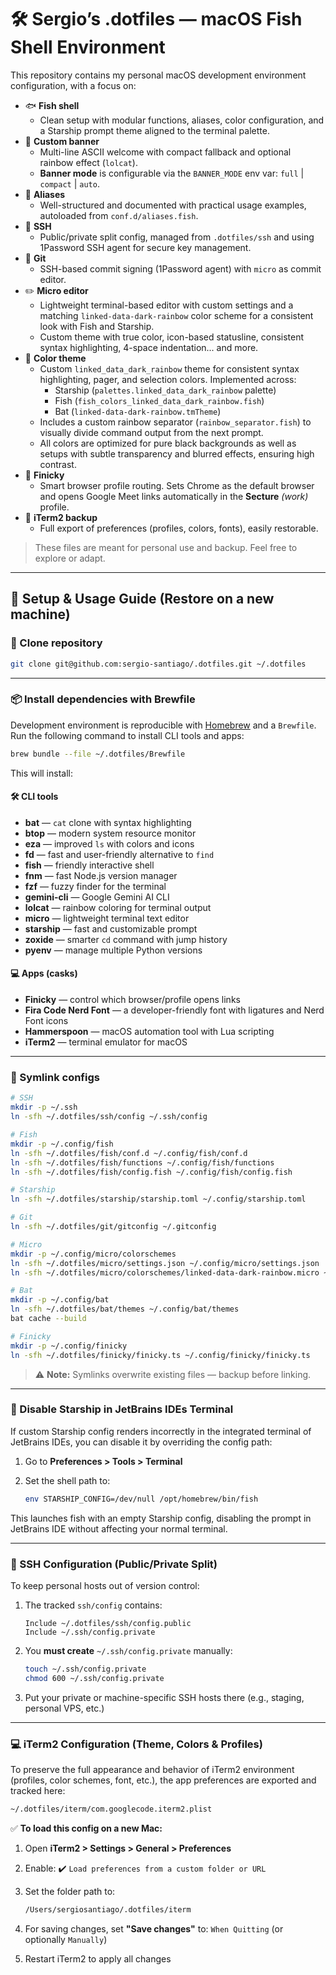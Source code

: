 # 🛠️ Sergio’s .dotfiles — macOS Fish Shell Environment

This repository contains my personal macOS development environment configuration, with a focus on:

- 🐟 **Fish shell**
    - Clean setup with modular functions, aliases, color configuration, and a Starship prompt theme aligned to the
      terminal palette.
- 🎨 **Custom banner**
    - Multi-line ASCII welcome with compact fallback and optional rainbow effect (`lolcat`).
    - **Banner mode** is configurable via the `BANNER_MODE` env var: `full` | `compact` | `auto`.
- 🧾 **Aliases**
    - Well-structured and documented with practical usage examples, autoloaded from `conf.d/aliases.fish`.
- 🔐 **SSH**
    - Public/private split config, managed from `.dotfiles/ssh` and using 1Password SSH agent for secure key management.
- 🧠 **Git**
    - SSH-based commit signing (1Password agent) with `micro` as commit editor.
- ✏️ **Micro editor**
    - Lightweight terminal-based editor with custom settings and a matching `linked-data-dark-rainbow` color scheme for
      a consistent look with Fish and Starship.
    - Custom theme with true color, icon-based statusline, consistent syntax highlighting, 4-space indentation... and
      more.
- 🌈 **Color theme**
    - Custom `linked_data_dark_rainbow` theme for consistent syntax highlighting, pager, and selection colors.
      Implemented across:
        - Starship (`palettes.linked_data_dark_rainbow` palette)
        - Fish (`fish_colors_linked_data_dark_rainbow.fish`)
        - Bat (`linked-data-dark-rainbow.tmTheme`)
    - Includes a custom rainbow separator (`rainbow_separator.fish`) to visually divide command output from the next
      prompt.
    - All colors are optimized for pure black backgrounds as well as setups with subtle transparency and blurred effects, ensuring high contrast.
- 🔗 **Finicky**
    - Smart browser profile routing. Sets Chrome as the default browser and opens Google Meet links
      automatically in the **Secture** _(work)_ profile.
- 💾 **iTerm2 backup**
    - Full export of preferences (profiles, colors, fonts), easily restorable.

> These files are meant for personal use and backup. Feel free to explore or adapt.

---

## 🔧 Setup & Usage Guide (Restore on a new machine)

### 🧬 Clone repository

```bash
git clone git@github.com:sergio-santiago/.dotfiles.git ~/.dotfiles
```

---

### 📦 Install dependencies with Brewfile

Development environment is reproducible with [Homebrew](https://brew.sh) and a `Brewfile`.  
Run the following command to install CLI tools and apps:

```bash
brew bundle --file ~/.dotfiles/Brewfile
```

This will install:

#### 🛠️ CLI tools
- **bat** — `cat` clone with syntax highlighting
- **btop** — modern system resource monitor
- **eza** — improved `ls` with colors and icons
- **fd** — fast and user-friendly alternative to `find`
- **fish** — friendly interactive shell
- **fnm** — fast Node.js version manager
- **fzf** — fuzzy finder for the terminal
- **gemini-cli** — Google Gemini AI CLI
- **lolcat** — rainbow coloring for terminal output
- **micro** — lightweight terminal text editor
- **starship** — fast and customizable prompt
- **zoxide** — smarter `cd` command with jump history
- **pyenv** — manage multiple Python versions

#### 💻 Apps (casks)
- **Finicky** — control which browser/profile opens links
- **Fira Code Nerd Font** — a developer-friendly font with ligatures and Nerd Font icons
- **Hammerspoon** — macOS automation tool with Lua scripting
- **iTerm2** — terminal emulator for macOS

---

### 🔗 Symlink configs

```bash
# SSH
mkdir -p ~/.ssh
ln -sfh ~/.dotfiles/ssh/config ~/.ssh/config

# Fish
mkdir -p ~/.config/fish
ln -sfh ~/.dotfiles/fish/conf.d ~/.config/fish/conf.d
ln -sfh ~/.dotfiles/fish/functions ~/.config/fish/functions
ln -sfh ~/.dotfiles/fish/config.fish ~/.config/fish/config.fish

# Starship
ln -sfh ~/.dotfiles/starship/starship.toml ~/.config/starship.toml

# Git
ln -sfh ~/.dotfiles/git/gitconfig ~/.gitconfig

# Micro
mkdir -p ~/.config/micro/colorschemes
ln -sfh ~/.dotfiles/micro/settings.json ~/.config/micro/settings.json
ln -sfh ~/.dotfiles/micro/colorschemes/linked-data-dark-rainbow.micro ~/.config/micro/colorschemes/linked-data-dark-rainbow.micro

# Bat
mkdir -p ~/.config/bat
ln -sfh ~/.dotfiles/bat/themes ~/.config/bat/themes
bat cache --build

# Finicky
mkdir -p ~/.config/finicky
ln -sfh ~/.dotfiles/finicky/finicky.ts ~/.config/finicky/finicky.ts
```

> ⚠️ **Note:** Symlinks overwrite existing files — backup before linking.

---

### 🧩 Disable Starship in JetBrains IDEs Terminal

If custom Starship config renders incorrectly in the integrated terminal of JetBrains IDEs,
you can disable it by overriding the config path:

1. Go to **Preferences > Tools > Terminal**
2. Set the shell path to:

   ```bash
   env STARSHIP_CONFIG=/dev/null /opt/homebrew/bin/fish
    ```

This launches fish with an empty Starship config, disabling the prompt in JetBrains IDE
without affecting your normal terminal.

---

### 🔐 SSH Configuration (Public/Private Split)

To keep personal hosts out of version control:

1. The tracked `ssh/config` contains:

   ```ssh
   Include ~/.dotfiles/ssh/config.public
   Include ~/.ssh/config.private
   ```

2. You **must create** `~/.ssh/config.private` manually:

   ```bash
   touch ~/.ssh/config.private
   chmod 600 ~/.ssh/config.private
   ```

3. Put your private or machine-specific SSH hosts there (e.g., staging, personal VPS, etc.)

---

### 💻 iTerm2 Configuration (Theme, Colors & Profiles)

To preserve the full appearance and behavior of iTerm2 environment (profiles, color schemes, font, etc.), the app
preferences are exported and tracked here:

```bash
~/.dotfiles/iterm/com.googlecode.iterm2.plist
```

✅ **To load this config on a new Mac:**

1. Open **iTerm2 > Settings > General > Preferences**
2. Enable: ✔️ `Load preferences from a custom folder or URL`
3. Set the folder path to:

   ```bash
   /Users/sergiosantiago/.dotfiles/iterm
   ```

4. For saving changes, set **"Save changes"** to: `When Quitting` (or optionally `Manually`)
5. Restart iTerm2 to apply all changes
